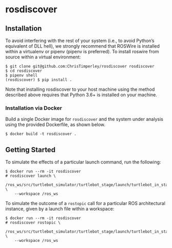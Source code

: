 # rosdiscover

## Installation

To avoid interfering with the rest of your system (i.e., to avoid Python’s
equivalent of DLL hell), we strongly recommend that ROSWire is installed
within a virtualenv or pipenv (pipenv is preferred). To install roswire
from source within a virtual environment:

```
$ git clone git@github.com:ChrisTimperley/rosdiscover rosdiscover
$ cd rosdiscover
$ pipenv shell
(rosdiscover) $ pip install .
```

Note that installing rosdiscover to your host machine using the method
described above requires that Python 3.6+ is installed on your machine.

### Installation via Docker


Build a single Docker image for `rosdiscover` and the system under analysis
using the provided Dockerfile, as shown below.

```
$ docker build -t rosdiscover .
```

## Getting Started

To simulate the effects of a particular launch command, run the following:

```
$ docker run --rm -it rosdiscover
# rosdiscover launch \
    /ros_ws/src/turtlebot_simulator/turtlebot_stage/launch/turtlebot_in_stage.launch \
    --workspace /ros_ws
```

To simulate the outcome of a `rostopic` call for a particular ROS architectural
instance, given by a launch file within a workspace:

```
$ docker run --rm -it rosdiscover
# rosdiscover rostopic \
    /ros_ws/src/turtlebot_simulator/turtlebot_stage/launch/turtlebot_in_stage.launch \
    --workspace /ros_ws
```
